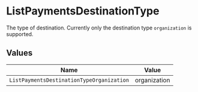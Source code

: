 # ListPaymentsDestinationType

The type of destination. Currently only the destination type `organization` is supported.


## Values

| Name                                      | Value                                     |
| ----------------------------------------- | ----------------------------------------- |
| `ListPaymentsDestinationTypeOrganization` | organization                              |